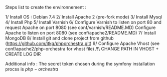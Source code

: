 Steps list to create the environnement :

1/ Install OS : Debian 7.4
2/ Install Apache 2 (pre-fork mode)
3/ Install Mysql
4/ Install Php
5/ Install Varnish
6/ Configure Varnish to listen on port 80 and request Apache on port 8080 (see conf/varnish/README.MD)
   Configure Apache to listen on port 8080 (see conf/apache2/README.MD)
7/ Install MongoDB
8/ Install git and clone project from github (https://github.com/itkg/phporchestra.git)
9/ Configure Apache Vhost (see conf/apache2/php-orchestra for vhost file)
   /!\ CHANGE PATH IN VHOST + CREATE LOG DIR
   
Additional info :
The secret token chosen during the symfony installation procss is $php-orchestra$